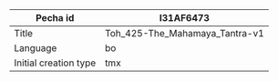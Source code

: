 |Pecha id | I31AF6473
| --- | --- 
|Title | Toh_425-The_Mahamaya_Tantra-v1 
|Language | bo
|Initial creation type | tmx
